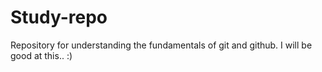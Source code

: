 # Study-repo
Repository for understanding the fundamentals of git and github.
I will be good at this.. :) 
